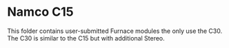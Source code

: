 # Namco C15
This folder contains user-submitted Furnace modules the only use the C30. 
The C30 is similar to the C15 but with additional Stereo.
